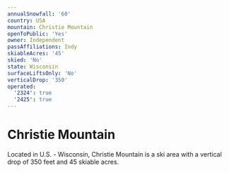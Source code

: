 ```yaml
---
annualSnowfall: '60'
country: USA
mountain: Christie Mountain
openToPublic: 'Yes'
owner: Independent
passAffiliations: Indy
skiableAcres: '45'
skied: 'No'
state: Wisconsin
surfaceLiftsOnly: 'No'
verticalDrop: '350'
operated:
  '2324': true
  '2425': true
---
```



# Christie Mountain

Located in U.S. - Wisconsin, Christie Mountain is a ski area with a vertical drop of 350 feet and 45 skiable acres.
